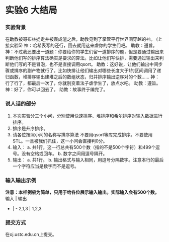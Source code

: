 # 实验6 大结局
### 实验背景
在助教被哥布林掳走并被轰成渣之后，助教见到了掌管平行世界间穿越的神。
(上接实验5)
神：哈希表写的还行，回去就用这来虐你的学生们吧。
助教：遵旨。
神：不过我还要出一道题：你要给你的学生们留一道排序的题，但是要通过输出来判断他们写的排序算法确实是要求的算法。比如让他们写快排，需要通过输出来判断他们写的不是冒泡，也不是直接调用qsort。
助教：这好说，让他们输出中间步骤或排序的副产物就行了。比如快排让他们输出对哪些长度大于1的区间调用了递归函数，堆排序输出建堆之后的数组状态，归并排序输出逆序对的个数……
神：行了行了，都最后一次了，你就别变着法子虐学生了，放点水吧。
助教：遵旨。
神：好了，你可以回去了。
助教：故事终于编完了。

### 说人话的部分
1. 本次实验分三个小问，分别使用快速排序、堆排序和希尔排序对输入数据进行排序。
2. 排序是升序排序。
3. 请各位按照小问的名称写排序算法 不要用qsort等库完成排序。不要使用STL。一旦被我们抓住，这一小问会直接判0分。
4. 输入：
a. 共1行。这一行总共有500个数（指的不是500个字符）和499个逗号。没有空格或回车。
b. 数字之间用逗号隔开。
5. 输出：
a. 共1行。
b. 输出格式与输入相同，用逗号分隔数字。注意本行的最后一个字符应当是数字而不是逗号。

### 输入输出示例
**注意：本样例极为简单，只用于给各位展示输入输出。实际输入会有500个数。**
输入 | 输出
- | -
2,1,3 | 1,2,3

### 提交方式
在oj.ustc.edu.cn上提交。
